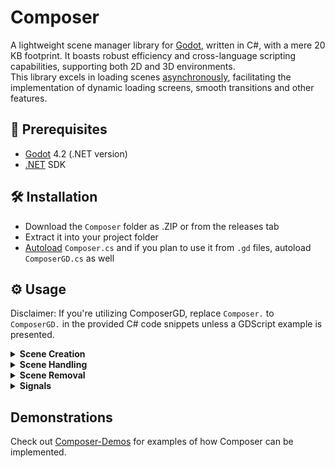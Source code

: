 # Composer

A lightweight scene manager library for [Godot](https://godotengine.org/), written in C#, with a mere 20 KB footprint. It boasts robust efficiency and cross-language scripting capabilities, supporting both 2D and 3D environments.\
This library excels in loading scenes [asynchronously](https://en.wikipedia.org/wiki/Asynchrony_(computer_programming)), facilitating the implementation of dynamic loading screens, smooth transitions and other features.

## 🧾 Prerequisites

- [Godot](https://godotengine.org/) 4.2 (.NET version)
- [.NET](https://docs.godotengine.org/en/stable/tutorials/scripting/c_sharp/c_sharp_basics.html#prerequisites) SDK 

## 🛠️ Installation

- Download the `Composer` folder as .ZIP or from the releases tab
- Extract it into your project folder
- [Autoload](https://docs.godotengine.org/en/stable/tutorials/scripting/singletons_autoload.html) `Composer.cs` and if you plan to use it from `.gd` files, autoload `ComposerGD.cs` as well

## ⚙️ Usage
Disclaimer: If you're utilizing ComposerGD, replace `Composer.` to `ComposerGD.` in the provided C# code snippets unless a GDScript example is presented.
<details>
<summary><strong>Scene Creation</strong></summary>

**Method 1:**\
First, add a reference name and path to the *Manifest*.
```
Composer.AddScene("MyScene", "res://path/to/MyScene")
```

Then create it.
```
Composer.CreateScene("MyScene")
```

You can also directly specify a parent for the scene in CreateScene with an optional parameter:
```
Composer.CreateScene("MyScene", parent)
```
\
**Method 2:**\
You can add a scene and create it instantly using *SceneSettings*, without needing to call `CreateScene`.

C#:
```
Composer.AddScene("MyScene", "res://path/to/MyScene", new(){
    InstantCreate = true,
})
```

GDScript:
```
ComposerGD.AddScene("MyScene", "res://path/to/MyScene", {
    "instant_create":true,
})
```

With SceneSettings, you can also disable autoloading the PackedScene resource with `InstantLoad` parameter set to false.

C#:
```
Composer.AddScene("MyScene", "res://path/to/MyScene", new(){
    InstantLoad = false,
})
```

GDScript:
```
ComposerGD.AddScene("MyScene", "res://path/to/MyScene", {
    "instant_load":false,
})
```

To later load a scene, you can then call `LoadScene` method:

C#:
```
Composer.LoadScene("MyScene")
```

GDScript:
```
ComposerGD.LoadScene("MyScene")
```

**Method 3:**\
You can add a prexisting scene that has been either created by making an instance of the *Scene* class or created directly in the editor itself, using Resources.

C#:
```
var scene = new Scene("MyScene","res://path/to/MyScene")

Composer.AddScene(scene)
```

If you have multiple scenes already created, you can also use the `AddScenes` method. It takes an Array of *Scene* instances.

```
Composer.AddScenes(new (){
    scene1, scene2, scene3, ...
})
```

There are also specific methods called `LoadScenes` and `CreateScenes` for loading/creating multiple scenes at once. They too only take one parameter, this being an Array of *Scene* instances.

</details>

<details>
<summary><strong>Scene Handling</strong></summary>

**Get Scene:**\
Returns the `Scene` class based on the InternalName of the scene. Useful for making direct interactions with the instance.
```
var scene = Composer.GetScene("MyScene")
```

**Assigning Parents:**\
By default, scenes will be instantiated as children of `/root`, you can assign a custom parent with the SceneParent setting.
if the SceneParent is null, Composer will fallback to `/root`.

**Replacing Scenes:**\
To replace a scene with another one, we use the `ReplaceScene` Method. You can also specify an optional new parent for the replacement scene (default is null meaning use the current parent).
```
Composer.ReplaceScene("MyScene", "NewScene", newParent)
```

**Reloading Scenes:**\
To reload a scene, use the `ReloadScene` Method.
```
Composer.ReloadScene("MyScene")
```

**Run Scenes**\
Use `EnableScene` to run a scene, useful for unpausing. 
```
Composer.EnableScene("MyScene")
```

**Stop Scenes:**\
Use `EnableScene` to stop a scene, useful for pausing. 
```
Composer.DisableScene("MyScene")
```

</details>

<details>
<summary><strong>Scene Removal</strong></summary>

**Remove Scenes from tree:**\
Remove the scene only from the tree.
```
Composer.RemoveScene("MyScene")
```

**Dispose of scene from memory:**\
Completely remove the scene from memory (this also removes the instance and gets rid of loaded PackedScene). 
```
Composer.DisposeScene("MyScene")
```

</details>

<details>
<summary><strong>Signals</strong></summary>

</details>

## Demonstrations
Check out [Composer-Demos](https://github.com/VargaDot/Composer-Demos) for examples of how Composer can be implemented.
